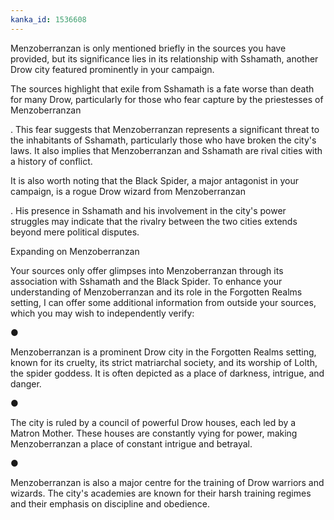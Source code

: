 ```yaml
---
kanka_id: 1536608
---
```


Menzoberranzan is only mentioned briefly in the sources you have provided, but its significance lies in its relationship with Sshamath, another Drow city featured prominently in your campaign.

The sources highlight that exile from Sshamath is a fate worse than death for many Drow, particularly for those who fear capture by the priestesses of Menzoberranzan

. This fear suggests that Menzoberranzan represents a significant threat to the inhabitants of Sshamath, particularly those who have broken the city's laws. It also implies that Menzoberranzan and Sshamath are rival cities with a history of conflict.

It is also worth noting that the Black Spider, a major antagonist in your campaign, is a rogue Drow wizard from Menzoberranzan

. His presence in Sshamath and his involvement in the city's power struggles may indicate that the rivalry between the two cities extends beyond mere political disputes.

Expanding on Menzoberranzan

Your sources only offer glimpses into Menzoberranzan through its association with Sshamath and the Black Spider. To enhance your understanding of Menzoberranzan and its role in the Forgotten Realms setting, I can offer some additional information from outside your sources, which you may wish to independently verify:

●

Menzoberranzan is a prominent Drow city in the Forgotten Realms setting, known for its cruelty, its strict matriarchal society, and its worship of Lolth, the spider goddess. It is often depicted as a place of darkness, intrigue, and danger.

●

The city is ruled by a council of powerful Drow houses, each led by a Matron Mother. These houses are constantly vying for power, making Menzoberranzan a place of constant intrigue and betrayal.

●

Menzoberranzan is also a major centre for the training of Drow warriors and wizards. The city's academies are known for their harsh training regimes and their emphasis on discipline and obedience.